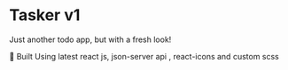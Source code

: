 # Tasker v1
Just another todo app, but with a fresh look!

🚀 Built Using latest react js, json-server api , react-icons and custom scss
